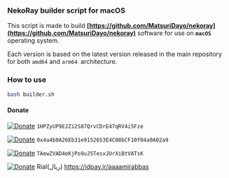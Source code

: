 ### NekoRay builder script for macOS

This script is made to build **[https://github.com/MatsuriDayo/nekoray](https://github.com/MatsuriDayo/nekoray)** software for use on **`macOS`** operating system.

Each version is based on the latest version released in the main repository for both `amd64` and `arm64 `architecture.


### How to use

```bash
bash builder.sh
```

#### Donate

[![Donate](https://img.shields.io/badge/BTC-Donate-green)]()  `1HPZyUP9EJZi2S87QrvCDrE47qRV4i5Fze`

[![Donate](https://img.shields.io/badge/ETH-Donate-blue)]()   `0x4a4b0A26Eb31e9152653E4C08bCF10f04a0A02a9`

[![Donate](https://img.shields.io/badge/USDT-Donate-green)]() `TAewZVAD4eKjPo9uJ5TesxJUrXiBtVATsK`

[![Donate](https://img.shields.io/badge/IDPay-Donate-blue)]() Rial(ریال) https://idpay.ir/aaaamirabbas
